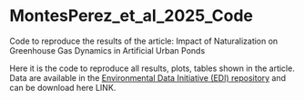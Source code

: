 # MontesPerez_et_al_2025_Code
Code to reproduce the results of the article: Impact of Naturalization on Greenhouse Gas Dynamics in Artificial Urban Ponds

Here it is the code to reproduce all results, plots, tables shown in the article.
Data are available in the [Environmental Data Initiative (EDI) repository](https://edirepository.org/) and can be download here LINK.
